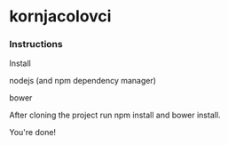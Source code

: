 # kornjacolovci

### Instructions

Install

nodejs (and npm dependency manager)

bower

After cloning the project run npm install and bower install.

You're done!

